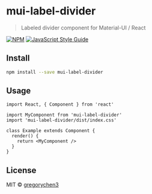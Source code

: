 # mui-label-divider

> Labeled divider component for Material-UI / React

[![NPM](https://img.shields.io/npm/v/mui-label-divider.svg)](https://www.npmjs.com/package/mui-label-divider) [![JavaScript Style Guide](https://img.shields.io/badge/code_style-standard-brightgreen.svg)](https://standardjs.com)

## Install

```bash
npm install --save mui-label-divider
```

## Usage

```tsx
import React, { Component } from 'react'

import MyComponent from 'mui-label-divider'
import 'mui-label-divider/dist/index.css'

class Example extends Component {
  render() {
    return <MyComponent />
  }
}
```

## License

MIT © [gregorychen3](https://github.com/gregorychen3)
